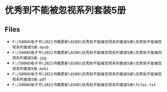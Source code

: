 # 优秀到不能被忽视系列套装5册

## Files

- `F:/5000G电子书\2021书籍更新\0208\优秀到不能被忽视系列套装5册\优秀到不能被忽视系列套装5册.epub`
- `F:/5000G电子书\2021书籍更新\0208\优秀到不能被忽视系列套装5册\优秀到不能被忽视系列套装5册.jpg`
- `F:/5000G电子书\2021书籍更新\0208\优秀到不能被忽视系列套装5册\优秀到不能被忽视系列套装5册.mobi`
- `F:/5000G电子书\2021书籍更新\0208\优秀到不能被忽视系列套装5册\优秀到不能被忽视系列套装5册.pdf`
- `F:/5000G电子书\2021书籍更新\0208\优秀到不能被忽视系列套装5册\files.txt`
